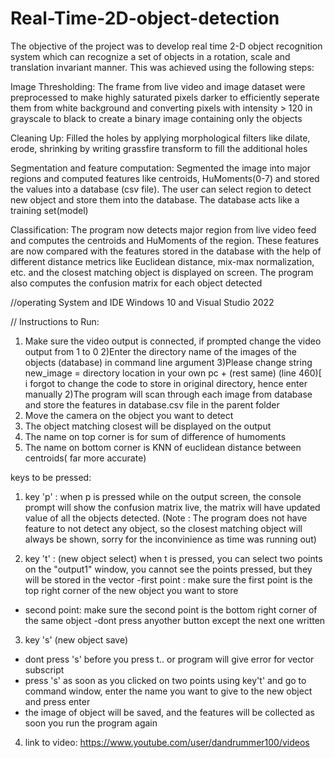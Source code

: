 # Real-Time-2D-object-detection
The objective of the project was to develop real time 2-D object recognition system which can recognize a set of objects in a rotation, scale and translation invariant manner. This was achieved using the following steps: 

Image Thresholding: The frame from live video and image dataset were preprocessed to make highly saturated pixels darker to efficiently seperate them from white background and converting pixels with intensity > 120 in grayscale to black to create a binary image containing only the objects  

Cleaning Up: Filled the holes by applying morphological filters like dilate, erode, shrinking by writing grassfire transform to fill the additional holes  

Segmentation and feature computation: Segmented the image into major regions and computed features like centroids, HuMoments(0-7) and stored the values into a database (csv file). The user can select region to detect new object and store them into the database. The database acts like a training set(model)  

Classification: The program now detects major region from live video feed and computes the centroids and HuMoments of the region. These features are now compared with the features stored in the database with the help of different distance metrics like Euclidean distance, mix-max normalization, etc. and the closest matching object is displayed on screen.   The program also computes the confusion matrix for each object detected

//operating System and IDE
Windows 10 and Visual Studio 2022

// Instructions to Run:
1) Make sure the video output is connected, if prompted change the video output from 1 to 0 
2)Enter the directory name of the images of the objects (database) in command line argument
3)Please change string new_image = directory location in your own pc + (rest same) (line 460)[ i forgot to change the code to store in original directory, hence enter manually
2)The program will scan through each image from database and store the features in database.csv file in the parent folder
3) Move the camera on the object you want to detect
4) The object matching closest will be displayed on the output
5) The name on top corner is for sum of difference of humoments
6) The name on bottom corner is KNN of euclidean distance between centroids( far more accurate)

keys to be pressed:

1) key 'p' :
when p is pressed while on the output screen, the console prompt will show the confusion matrix live, the matrix will have updated value of all the objects detected.
(Note : The program does not have feature to not detect any object, so the closest matching object will always be shown, sorry for the inconvinience as time was running out)

2) key 't' : (new object select)
when t is pressed, you can select two points on the "output1" window, you cannot see the points pressed, but they will be stored in the vector
-first point : make sure the first point is the top right corner of the new object you want to store
- second point: make sure the second point is the bottom right corner of the same object
-dont press anyother button except the next one written

3) key 's' (new object save)
- dont press 's' before you press t.. or program will give error for vector subscript
- press 's' as soon as you clicked on two points using key't' and go to command window, enter the name you want to give to the new object and press enter
- the image of object will be saved, and the features will be collected as soon you run the program again


4) link to video:
https://www.youtube.com/user/dandrummer100/videos
